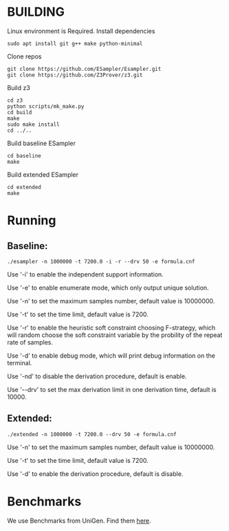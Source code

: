 # BUILDING
Linux environment is Required.
Install dependencies
```
sudo apt install git g++ make python-minimal
```

Clone repos
```
git clone https://github.com/ESampler/Esampler.git
git clone https://github.com/Z3Prover/z3.git
```

Build z3
```
cd z3
python scripts/mk_make.py
cd build
make
sudo make install
cd ../..
```

Build baseline ESampler

```
cd baseline
make
```

Build extended ESampler

```
cd extended
make
```

# Running

## Baseline:

```
./esampler -n 1000000 -t 7200.0 -i -r --drv 50 -e formula.cnf
```

Use '-i' to enable the independent support information.

Use '-e' to enable enumerate mode, which only output unique solution.

Use '-n' to set the maximum samples number, default value is 10000000.

Use '-t' to set the time limit, default value is 7200.

Use '-r' to enable the heuristic soft constraint choosing F-strategy, which will random choose the soft constraint variable by the probility of the repeat rate of samples.

Use '-d' to enable debug mode, which will print debug information on the terminal.

Use '-nd' to disable the derivation procedure, default is enable.

Use '--drv' to set the max derivation limit in one derivation time, default is 10000.

## Extended:

```
./extended -n 1000000 -t 7200.0 --drv 50 -e formula.cnf
```
Use '-n' to set the maximum samples number, default value is 10000000.

Use '-t' to set the time limit, default value is 7200.

Use '-d' to enable the derivation procedure, default is disable.

# Benchmarks
We use Benchmarks from UniGen. Find them [here](https://github.com/meelgroup/sampling-benchmarks/tree/master/unigen-benchmarks).


